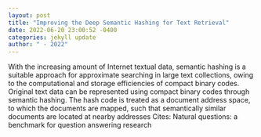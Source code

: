 ```yaml
--- 
layout: post 
title: "Improving the Deep Semantic Hashing for Text Retrieval" 
date: 2022-06-20 23:00:52 -0400 
categories: jekyll update 
author: " - 2022" 
--- 
```

With the increasing amount of Internet textual data, semantic hashing is a suitable approach for approximate searching in large text collections, owing to the computational and storage efficiencies of compact binary codes. Original text data can be represented using compact binary codes through semantic hashing. The hash code is treated as a document address space, to which the documents are mapped, such that semantically similar documents are located at nearby addresses Cites: Natural questions: a benchmark for question answering research